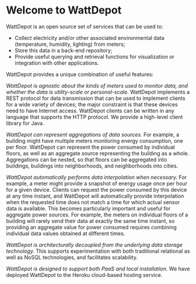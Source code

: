 # Welcome to WattDepot

WattDepot is an open source set of services that can be used to:
* Collect electricity and/or other associated environmental data (temperature, humidity, lighting) from meters;
* Store this data in a back-end repository;
* Provide useful querying and retrieval functions for visualization or integration with other applications.

WattDepot provides a unique combination of useful features:

*WattDepot is agnostic about the kinds of meters used to monitor data, and whether the data is utility-scale or personal-scale.* WattDepot implements a REST protocol for data transmission that can be used to implement clients for a wide variety of devices; the major constraint is that these devices need to have Internet access. WattDepot clients can be written in any language that supports the HTTP protocol. We provide a high-level client library for Java.

*WattDepot can represent aggregations of data sources.* For example, a building might have multiple meters monitoring energy consumption, one per floor. WattDepot can represent the power consumed by individual floors, as well as an aggregate source representing the building as a whole. Aggregations can be nested, so that floors can be aggregated into buildings, buildings into neighborhoods, and neighborhoods into cities.

*WattDepot automatically performs data interpolation when necessary.* For example, a meter might provide a snapshot of energy usage once per hour for a given device. Clients can request the power consumed by this device at any time instant, and WattDepot will automatically provide interpolation when the requested time does not match a time for which actual sensor data is available. This becomes particularly important and useful for aggregate power sources. For example, the meters on individual floors of a building will rarely send their data at exactly the same time instant, so providing an aggregate value for power consumed requires combining individual data values obtained at different times.

*WattDepot is architecturally decoupled from the underlying data storage technology.* This supports experimentation with both traditional relational as well as NoSQL technologies, and facilitates scalability. 

*WattDepot is designed to support both PaaS and local installation.* We have deployed WattDepot to the Heroku cloud-based hosting service.



